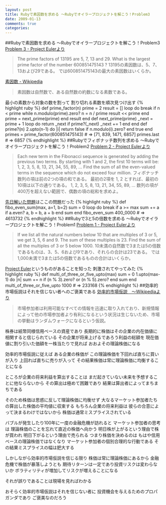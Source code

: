 ```yaml
---
layout: post
title: Rubyで素因数を求める ～Rubyでオイラープロジェクトを解こう！Problem3
date: 2009-01-13
comments: true
categories:
---
```


##Rubyで素因数を求める ～Rubyでオイラープロジェクトを解こう！Problem3
[Problem 3 - Project Eulerより](http://projecteuler.net/index.php?section=problems&id=3)
> 
>  The prime factors of 13195 are 5, 7, 13 and 29.
> What is the largest prime factor of the number 600851475143 ?
> 13195の素因数は、5、7、13および29である。
> では600851475143の最大の素因数はいくらか。

[素因数 - Wikipedia](http://ja.wikipedia.org/wiki/%E7%B4%A0%E5%9B%A0%E6%95%B0)
> 
> 素因数は自然数で、ある自然数の約数になる素数である。

最小の素数から対象の数を割って
割り切れる素数を順次見つけ出す
{% highlight ruby %}
 def prime_factor(n)
   prime = 2
   result = []
   loop do
     break if n < prime
     while n.modulo(prime).zero?
       n = n / prime
       result << prime
     end
     prime = next_prime(prime)
   end
   result
 end
 def next_prime(prime)
   _next = prime + 1
   loop do
     return _next if prime?(_next)
     _next += 1
   end
 end
 def prime?(n)
   2.upto(n-1) do |i|
     return false if n.modulo(i).zero?
   end
   true
 end
primes = prime_factor(600851475143) # => [71, 839, 1471, 6857]
primes.last # => 6857
{% endhighlight %}
##Rubyでフィボナッチ数列を求める ～Rubyでオイラープロジェクトを解こう！Problem2
[Problem 2 - Project Eulerより](http://projecteuler.net/index.php?section=problems&id=2)
> 
> Each new term in the Fibonacci sequence is generated by adding the previous two terms. By starting with 1 and 2, the first 10 terms will be:
> 1, 2, 3, 5, 8, 13, 21, 34, 55, 89, ...
> Find the sum of all the even-valued terms in the sequence which do not exceed four million.
> フィボナッチ数列の項は前の2つの項の和である。 最初の2項を 1, 2 とすれば、最初の10項は以下の通りである。
>  1, 2, 3, 5, 8, 13, 21, 34, 55, 89, ...
> 数列の項が400万を超えない範囲で、偶数の項の総和を求めよ。

[先日解いた問題](/2009/01/11/notitle/)はここの問題だった
{% highlight ruby %}
def fibo_even_sum(max, a=1, b=2)
  sum = 0
  loop do
    break if a >= max
    sum += a if a.even?
    a, b = b, a + b
  end
  sum
end
fibo_even_sum 400_0000 # => 4613732
{% endhighlight %}
##Rubyで3と5の倍数を求める ～Rubyでオイラープロジェクトを解こう！Problem1
[Problem 1 - Project Eulerより](http://projecteuler.net/index.php?section=problems&id=1)
> 
> If we list all the natural numbers below 10 that are multiples of 3 or 5, we get 3, 5, 6 and 9. The sum of these multiples is 23.
> Find the sum of all the multiples of 3 or 5 below 1000.
> 10未満の自然数で3または5の倍数であるものは、3、5、6および9であり、それらの合計は23である。
> では1,000未満で3または5の倍数であるものの合計はいくらか。


[Project Euler](http://projecteuler.net/index.php?section=about)というものがあることを知った
刺激されてやってみた
{% highlight ruby %}
 def multi_of_three_or_five_upto(max)
   sum = 0
   1.upto(max-1) do |n|
     sum += n if (n % 3).zero? or (n % 5).zero?
   end
   sum
 end
 multi_of_three_or_five_upto 1000 # => 233168
{% endhighlight %}
##効率的市場仮説はそれを信じない者へのご褒美である
[効率的市場仮説　～Wikipediaより](http://ja.wikipedia.org/wiki/%E4%BA%BA%E5%B7%A5%E5%B8%82%E5%A0%B4)
> 
> 市場参加者は利用可能なすべての情報を迅速に取り入れており、新規情報によって他の市場参加者より有利になるという状況は生じないため、市場の挙動はランダムウォークになるという仮説。


株券は紙幣同様信用ベースの資産であり
長期的に株価はその企業の内在価値に相関すると信じられている
その企業が将来上げるであろう利益の総額を
現在価値に割り引いた価額を一株当たりで見れば
おおよその理論株価になる

効率的市場仮説に従えば
ある企業の株価が
この理論株価を下回れば直ちに買いが入り
上回れば直ちに売りが入って
その結果株価は常に理論株価に均衡することになる

ところが企業の将来利益を算出することは
まだ起きていない未来を予想することに他ならないから
その算出は極めて困難であり
結果は算出者によってまちまちである

そのため株価は思惑に反して理論株価に均衡せず
大なるマーケット参加者たちの算出した株価の平均値に収束する
もちろん企業の将来利益は
彼らの合意によって決まるわけではないから
株価は通常ミスプライスされている

バブルが発生したり100年に一度の金融危機が訪れると
マーケット参加者の思考は
理論株価のことを忘れて直近の株価へ向かう
明日株が上がるという理由で株が買われ
明日下がるという理由で売られる
つまり株価を決めるのは
もはや信用ベースの理論株価ではなくなり
マーケット参加者の個別合理的な行動である
その結果ミスプライスの幅は肥大する

しかしながら効率的市場仮説を信じる限り
株価は常に理論株価にあるから
金融危機で株価が暴落しようとも
期待リターンは一定であり投資リスクは変わらないか
ボラティリティが増加してリスクが増えることになる

それが誤りであることは現場を見ればわかる

おそらく効率的市場仮説はそれを信じない者に
投資機会を与えるためのプロパガンダであり
ご褒美なのだろう
